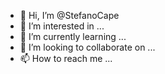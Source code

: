 - 👋 Hi, I’m @StefanoCape
- 👀 I’m interested in ...
- 🌱 I’m currently learning ...
- 💞️ I’m looking to collaborate on ...
- 📫 How to reach me ...

<!---
StefanoCape/StefanoCape is a ✨ special ✨ repository because its `README.md` (this file) appears on your GitHub profile.
You can click the Preview link to take a look at your changes.
--->
